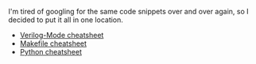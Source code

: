 I'm tired of googling for the same code snippets over and over again, so I decided to put it all in one location.

* [Verilog-Mode cheatsheet](verilogmode.html)
* [Makefile cheatsheet](makefile.html)
* [Python cheatsheet](python.html)
